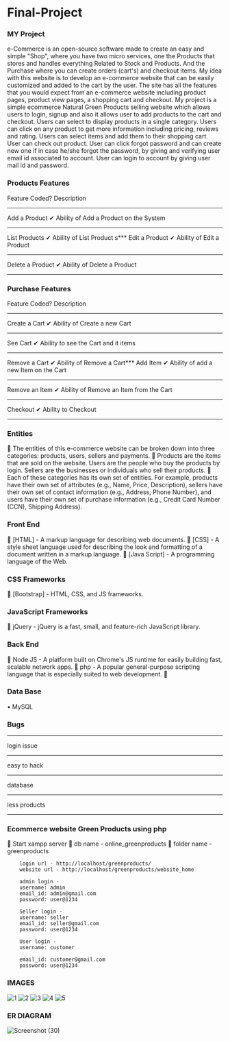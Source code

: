 # Final-Project
### MY Project
e-Commerce is an open-source software made to create an easy and simple "Shop", where you have two micro services, one the Products that stores and handles everything Related to Stock and Products. And the Purchase where you can create orders (cart's) and checkout items.
My idea with this website is to develop an e-commerce website that can be easily customized and added to the cart by the user. The site has all the features that you would expect from an e-commerce website including product pages, product view pages, a shopping cart and checkout.
My project is a simple ecommerce Natural Green Products selling website which allows users to login, signup and also it allows user to add products to the cart and checkout. Users can select to display products in a single category. Users can click on any product to get more information including pricing, reviews and rating. Users can select items and add them to their shopping cart. User can check out product. User can click forgot password and can create new one if in case he/she forgot the password, by giving and verifying user email id associated to account. User can login to account by giving user mail id and password.
### Products Features
Feature	Coded?	Description
***
Add a Product	✔	Ability of Add a Product on the System
***
List Products	✔	Ability of List Product
s***
Edit a Product	✔	Ability of Edit a Product
***
Delete a Product	✔	Ability of Delete a Product
***

### Purchase Features
Feature	Coded?	Description
***
 Create a Cart	✔	Ability of Create a new Cart
 ***
 See Cart		✔	Ability to see the Cart and it items
 ***
Remove a Cart	✔	Ability of Remove a Cart***
Add Item		✔	Ability of add a new Item on the Cart
***
Remove an Item	✔	Ability of Remove an Item from the Cart
***
Checkout		✔	Ability to Checkout
***

### Entities

	The entities of this e-commerce website can be broken down into three categories: products, users, sellers and payments.
	Products are the items that are sold on the website. Users are the people who buy the products by login. Sellers are the businesses or individuals who sell their products. 
	Each of these categories has its own set of entities. For example, products have their own set of attributes (e.g., Name, Price, Description), sellers have their own set of contact information (e.g., Address, Phone Number), and users have their own set of purchase information (e.g., Credit Card Number (CCN), Shipping Address).



### Front End

	[HTML] - A markup language for describing web documents.
	[CSS] - A style sheet language used for describing the look and formatting of a document written in a markup language.
	[Java Script] - A programming language of the Web.

### CSS Frameworks

	[Bootstrap] - HTML, CSS, and JS frameworks.

### JavaScript Frameworks

	jQuery - jQuery is a fast, small, and feature-rich JavaScript library.

### Back End

	Node JS - A platform built on Chrome's JS runtime for easily building fast, scalable network apps.
	php - A popular general-purpose scripting language that is especially suited to web development.
	

### Data Base

•	MySQL
### Bugs
***
login issue
***
easy to hack
***
database 
***
less products
***
		
### Ecommerce website Green Products using php 

	Start xampp server 
	db name - online_greenproducts
	folder name - greenproducts

		login url - http://localhost/greenproducts/
		website url - http://localhost/greenproducts/website_home

		admin login - 
		username: admin
		email_id: admin@gmail.com
		password: user@1234

		Seller login - 
		username: seller
		email_id: seller@gmail.com
		password: user@1234

		User login - 
		username: customer
	
		email_id: customer@gmail.com
		password: user@1234



### IMAGES

![1](https://user-images.githubusercontent.com/102165229/168952293-0ead2fd7-a279-48a3-961e-6081f06f5935.jpeg)
![2](https://user-images.githubusercontent.com/102165229/168952308-39c30459-3d11-41d6-807d-532ca0a41b87.jpeg)
![3](https://user-images.githubusercontent.com/102165229/168952312-9a942951-ca23-4d0e-ba28-191424d7334f.jpeg)
![4](https://user-images.githubusercontent.com/102165229/168952326-c1b7f873-61fa-4aa3-9302-1ba284f22eb6.jpeg)
![5](https://user-images.githubusercontent.com/102165229/168952333-efd21196-e0bf-46cd-bf8d-15f2f1516c9e.jpeg)
### ER DIAGRAM
![Screenshot (30)](https://user-images.githubusercontent.com/102165229/168952767-2a948d51-a439-442e-b11a-75a84dc8c7c8.png)
